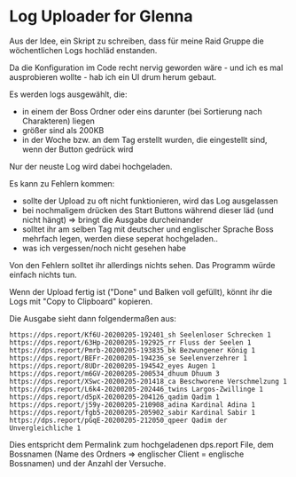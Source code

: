 # Log Uploader for Glenna

Aus der Idee, ein Skript zu schreiben, dass für meine Raid Gruppe die wöchentlichen Logs hochläd enstanden.

Da die Konfiguration im Code recht nervig geworden wäre - und ich es mal ausprobieren wollte - hab ich ein UI drum herum gebaut.

Es werden logs ausgewählt, die:
 - in einem der Boss Ordner oder eins darunter (bei Sortierung nach Charakteren) liegen
 - größer sind als 200KB
 - in der Woche bzw. an dem Tag erstellt wurden, die eingestellt sind, wenn der Button gedrück wird

Nur der neuste Log wird dabei hochgeladen.

Es kann zu Fehlern kommen:
 - sollte der Upload zu oft nicht funktionieren, wird das Log ausgelassen
 - bei nochmaligem drücken des Start Buttons während dieser läd (und nicht hängt) => bringt die Ausgabe durcheinander
 - solltet ihr am selben Tag mit deutscher und englischer Sprache Boss mehrfach legen, werden diese seperat hochgeladen..
 - was ich vergessen/noch nicht gesehen habe

Von den Fehlern solltet ihr allerdings nichts sehen. Das Programm würde einfach nichts tun.

Wenn der Upload fertig ist ("Done" und Balken voll gefüllt), könnt ihr die Logs mit "Copy to Clipboard" kopieren.

Die Ausgabe sieht dann folgendermaßen aus:

```
https://dps.report/Kf6U-20200205-192401_sh Seelenloser Schrecken 1
https://dps.report/63Hp-20200205-192925_rr Fluss der Seelen 1
https://dps.report/Pmrb-20200205-193835_bk Bezwungener König 1
https://dps.report/BEFr-20200205-194236_se Seelenverzehrer 1
https://dps.report/8UDr-20200205-194542_eyes Augen 1
https://dps.report/m6GV-20200205-200534_dhuum Dhuum 3
https://dps.report/XSwc-20200205-201418_ca Beschworene Verschmelzung 1
https://dps.report/L6k4-20200205-202446_twins Largos-Zwillinge 1
https://dps.report/d5pX-20200205-204126_qadim Qadim 1
https://dps.report/j59y-20200205-210908_adina Kardinal Adina 1
https://dps.report/fgb5-20200205-205902_sabir Kardinal Sabir 1
https://dps.report/pGqE-20200205-212050_qpeer Qadim der Unvergleichliche 1
```

Dies entspricht dem Permalink zum hochgeladenen dps.report File, dem Bossnamen (Name des Ordners => englischer Client = englische Bossnamen) und der Anzahl der Versuche.
